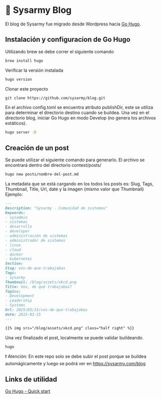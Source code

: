 # :rocket: Sysarmy Blog

El blog de Sysarmy fue migrado desde Wordpress hacia [Go Hugo](https://gohugo.io/).

## Instalación y configuracion de Go Hugo
Utilizando brew se debe correr el siguiente comando
```bash
brew install hugo
```
Verificar la versión instalada
```bash
hugo version
```
Clonar este proyecto 
```bash
git clone https://github.com/sysarmy/blog.git
```
En el archivo config.toml se encuentra atributo publishDir, este se utiliza para determinar el directorio destino cuando se buildea.
Una vez en el directorio blog, iniciar Go Hugo en modo Develop (no genera los archivos estáticos).
```bash
hugo server -D
```

## Creación de un post
Se puede utilizar el siguiente comando para generarlo. El archivo se encontrará dentro del directorio contest/posts/
```bash
hugo new posts/nombre-del-post.md
```
La metadata que se está cargando en los todos los posts es: Slug, Tags, Thumbnail, Title, Url, date y la imagen (mismo valor que Thumbnail)
Ejemplo: 
```md
---
Description: "Sysarmy - Comunidad de sistemas"
Keywords:
- sysadmin
- sistemas
- desarrollo
- developer
- administración de sistemas
- administrador de sistemas
- linux
- cloud
- docker
- kubernetes
Section:
Slug: vos-de-que-trabajabas
Tags:
- sysarmy
Thumbnail: /blog/assets/xkcd.png
Title: Vos, de qué trabajabas?
Topics:
- Development
- Leadership
- Systems
Url: 2015/03/15/vos-de-que-trabajabas
date: 2015-03-15
---

{{% img src="/blog/assets/xkcd.png" class="half right" %}}
```

Una vez finalizado el post, localmente se puede validar buildeando.

```bash
hugo
```
:exclamation: Atención: En este repo solo se debe subir el post porque se buildea automágicamente y luego se podrá ver en https://sysarmy.com/blog

## Links de utilidad
[Go Hugo - Quick start](https://gohugo.io/getting-started/quick-start/)
